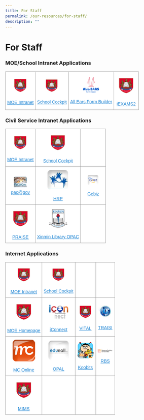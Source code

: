 ```yaml
---
title: For Staff
permalink: /our-resources/for-staff/
description: ""
---
```

# **For Staff**

### MOE/School Intranet Applications


<table style="border-collapse:collapse;border-spacing:0" class="tg"><thead><tr><td style="background-color:#FFF;border-color:#9b9b9b;border-style:solid;border-width:1px;color:#1B83D3;font-family:Arial, sans-serif;font-size:14px;overflow:hidden;padding:10px 5px;text-align:center;text-decoration:underline;vertical-align:middle;word-break:normal"><img src="/images/default-1.png" alt="default" width="57" height="55"><br><br><a href="http://intranet.moe.gov.sg/"><span style="text-decoration:underline;color:#1B83D3;background-color:transparent">MOE Intranet</span></a></td><td style="background-color:#FFF;border-color:#9b9b9b;border-style:solid;border-width:1px;color:#1B83D3;font-family:Arial, sans-serif;font-size:14px;overflow:hidden;padding:10px 5px;text-align:center;text-decoration:underline;vertical-align:middle;word-break:normal"><img src="/images/default-1.png" alt="default-1" width="55" height="52"><br><br><a href="http://schoolcockpit.moe.gov.sg/"><span style="text-decoration:underline;color:#1B83D3;background-color:transparent">School Cockpit</span></a></td><td style="background-color:#FFF;border-color:#9b9b9b;border-style:solid;border-width:1px;color:#222;font-family:Arial, sans-serif;font-size:14px;overflow:hidden;padding:10px 5px;text-align:center;vertical-align:middle;word-break:normal"><img src="/images/all-ears.png" alt="All Ears" width="51" height="51"><br><br><a href="https://forms.moe.edu.sg/"><span style="text-decoration:underline;color:#1B83D3;background-color:transparent">All Ears Form Builder</span></a></td><td style="background-color:#FFF;border-color:#9b9b9b;border-style:solid;border-width:1px;color:#1B83D3;font-family:Arial, sans-serif;font-size:14px;overflow:hidden;padding:10px 5px;text-align:center;text-decoration:underline;vertical-align:middle;word-break:normal"><img src="/images/default-1.png" alt="default-1" width="67" height="64"><br><br><a href="https://iexams.seab.gov.sg/"><span style="text-decoration:underline;color:#1B83D3;background-color:transparent">iEXAMS2</span></a></td></tr></thead></table>





### Civil Service Intranet Applications



<table style="border-collapse:collapse;border-spacing:0" class="tg"><thead><tr><th style="background-color:#FFF;border-color:#9b9b9b;border-style:solid;border-width:1px;color:#1B83D3;font-family:Arial, sans-serif;font-size:14px;font-weight:normal;overflow:hidden;padding:10px 5px;text-align:center;text-decoration:underline;vertical-align:middle;word-break:normal"><img src="/images/default-1.png" alt="default" width="57" height="55"><br><br><a href="http://intranet.moe.gov.sg/"><span style="text-decoration:underline;color:#1B83D3;background-color:transparent">MOE Intranet</span></a></th><th style="background-color:#FFF;border-color:#9b9b9b;border-style:solid;border-width:1px;color:#1B83D3;font-family:Arial, sans-serif;font-size:14px;font-weight:normal;overflow:hidden;padding:10px 5px;text-align:center;text-decoration:underline;vertical-align:middle;word-break:normal"><img src="/images/default-1.png" alt="default-1" style="width:50%"><br><br><a href="http://schoolcockpit.moe.gov.sg/"><span style="text-decoration:underline;color:#1B83D3;background-color:transparent">School Cockpit</span></a></th><th style="background-color:#ffffff;border-color:#9b9b9b;border-style:solid;border-width:1px;font-family:Arial, sans-serif;font-size:14px;font-weight:normal;overflow:hidden;padding:10px 5px;text-align:left;vertical-align:top;word-break:normal"></th></tr></thead><tbody><tr><td style="background-color:#FFF;border-color:#9b9b9b;border-style:solid;border-width:1px;color:#1B83D3;font-family:Arial, sans-serif;font-size:14px;overflow:hidden;padding:10px 5px;text-align:center;text-decoration:underline;vertical-align:middle;word-break:normal"><img src="/images/pac_gov.png" alt="pac_gov" style="width:50%"><br><a href="https://pacgov.agd.gov.sg/ipac/portal/jsp/login/index1.jsp"><span style="text-decoration:underline;color:#1B83D3;background-color:transparent">pac@gov</span></a></td><td style="background-color:#FFF;border-color:#9b9b9b;border-style:solid;border-width:1px;color:#1B83D3;font-family:Arial, sans-serif;font-size:14px;overflow:hidden;padding:10px 5px;text-align:center;text-decoration:underline;vertical-align:middle;word-break:normal"><img src="/images/hrms.png" alt="hrms" style="width:50%"><br><br><a href="http://hrp.gov.sg/"><span style="text-decoration:underline;color:#1B83D3;background-color:transparent">HRP</span></a></td><td style="background-color:#FFF;border-color:#9b9b9b;border-style:solid;border-width:1px;color:#222;font-family:Arial, sans-serif;font-size:14px;overflow:hidden;padding:10px 5px;text-align:center;vertical-align:middle;word-break:normal"><img src="/images/gebiz.png" alt="gebiz" style="width:50%"><br><br><a href="https://www.gebiz.gov.sg/"><span style="text-decoration:underline;color:#1B83D3;background-color:transparent">Gebiz</span></a></td></tr><tr><td style="background-color:#FFF;border-color:#9b9b9b;border-style:solid;border-width:1px;color:#1B83D3;font-family:Arial, sans-serif;font-size:14px;overflow:hidden;padding:10px 5px;text-align:center;text-decoration:underline;vertical-align:middle;word-break:normal"><img src="/images/default-1.png" alt="default-2" width="68" height="65"><br><br><a href="http://www.praise.gov.sg/"><span style="text-decoration:underline;color:#1B83D3;background-color:transparent">PRAISE</span></a></td><td style="background-color:#FFF;border-color:#9b9b9b;border-style:solid;border-width:1px;color:#1B83D3;font-family:Arial, sans-serif;font-size:14px;overflow:hidden;padding:10px 5px;text-align:center;text-decoration:underline;vertical-align:middle;word-break:normal"><img src="/images/opac%20(1).png" alt="opac" style="width:50%"><br><br><a href="https://xinminpri.spydus.com.sg/cgi-bin/spydus.exe/MSGTRN/OPAC/HOME"><span style="text-decoration:underline;color:#1B83D3;background-color:transparent">Xinmin Library OPAC</span></a></td><td style="background-color:#FFF;border-color:#9b9b9b;border-style:solid;border-width:1px;color:#222;font-family:Arial, sans-serif;font-size:14px;overflow:hidden;padding:10px 5px;text-align:center;vertical-align:middle;word-break:normal"></td></tr></tbody></table>



### Internet Applications

<table style="border-collapse:collapse;border-spacing:0" class="tg"><thead><tr><th style="background-color:#FFF;border-color:#9b9b9b;border-style:solid;border-width:1px;color:#1B83D3;font-family:Arial, sans-serif;font-size:14px;font-weight:normal;overflow:hidden;padding:10px 5px;text-align:center;text-decoration:underline;vertical-align:middle;word-break:normal"><img src="/images/default-1.png" alt="default" width="57" height="55"><br><br><a href="http://intranet.moe.gov.sg/"><span style="text-decoration:underline;color:#1B83D3;background-color:transparent">MOE Intranet</span></a></th><th style="background-color:#FFF;border-color:#9b9b9b;border-style:solid;border-width:1px;color:#1B83D3;font-family:Arial, sans-serif;font-size:14px;font-weight:normal;overflow:hidden;padding:10px 5px;text-align:center;text-decoration:underline;vertical-align:middle;word-break:normal"><img src="/images/default-1.png" alt="default-1" width="55" height="52"><br><br><a href="http://schoolcockpit.moe.gov.sg/"><span style="text-decoration:underline;color:#1B83D3;background-color:transparent">School Cockpit</span></a></th><th style="background-color:#ffffff;border-color:#9b9b9b;border-style:solid;border-width:1px;font-family:Arial, sans-serif;font-size:14px;font-weight:normal;overflow:hidden;padding:10px 5px;text-align:left;vertical-align:top;word-break:normal"></th><th style="background-color:#ffffff;border-color:#9b9b9b;border-style:solid;border-width:1px;font-family:Arial, sans-serif;font-size:14px;font-weight:normal;overflow:hidden;padding:10px 5px;text-align:left;vertical-align:top;word-break:normal"></th></tr></thead><tbody><tr><td style="background-color:#FFF;border-color:#9b9b9b;border-style:solid;border-width:1px;color:#1B83D3;font-family:Arial, sans-serif;font-size:14px;overflow:hidden;padding:10px 5px;text-align:center;text-decoration:underline;vertical-align:middle;word-break:normal"><img src="/images/default-1.png" alt="default-3" width="69" height="66"><br><br><a href="https://www.moe.gov.sg/"><span style="text-decoration:underline;color:#1B83D3;background-color:transparent">MOE Homepage</span></a></td><td style="background-color:#FFF;border-color:#9b9b9b;border-style:solid;border-width:1px;color:#1B83D3;font-family:Arial, sans-serif;font-size:14px;overflow:hidden;padding:10px 5px;text-align:center;text-decoration:underline;vertical-align:middle;word-break:normal"><img src="/images/iconnect.png" alt="iconnect" width="64" height="61"><br><br><a href="https://icon.moe.edu.sg/"><span style="text-decoration:underline;color:#1B83D3;background-color:transparent">iConnect</span></a></td><td style="background-color:#FFF;border-color:#9b9b9b;border-style:solid;border-width:1px;color:#1B83D3;font-family:Arial, sans-serif;font-size:14px;overflow:hidden;padding:10px 5px;text-align:center;text-decoration:underline;vertical-align:middle;word-break:normal"><img src="/images/default-1.png" alt="praise" width="54" height="52"><br><br><a href="http://www.vital.moe.edu.sg/intro/index.htm"><span style="text-decoration:underline;color:#1B83D3;background-color:transparent">VITAL</span></a></td><td style="background-color:#FFF;border-color:#9b9b9b;border-style:solid;border-width:1px;color:#222;font-family:Arial, sans-serif;font-size:14px;overflow:hidden;padding:10px 5px;text-align:center;vertical-align:middle;word-break:normal"><span style="background-color:#FFF"> </span><img src="/images/traisi.png" alt="traisi" width="49" height="48"><br><br><a href="https://traisi.moe.gov.sg/AD/login.asp"><span style="text-decoration:underline;color:#1B83D3;background-color:transparent">TRAISI</span></a></td></tr><tr><td style="background-color:#FFF;border-color:#9b9b9b;border-style:solid;border-width:1px;color:#222;font-family:Arial, sans-serif;font-size:14px;overflow:hidden;padding:10px 5px;text-align:center;vertical-align:middle;word-break:normal"><img src="/images/mc_online.png" alt="mc_online" width="71" height="68"><br><br><a href="https://www.mconline.sg/"><span style="text-decoration:underline;color:#1B83D3;background-color:transparent">MC Online</span></a></td><td style="background-color:#FFF;border-color:#9b9b9b;border-style:solid;border-width:1px;color:#222;font-family:Arial, sans-serif;font-size:14px;overflow:hidden;padding:10px 5px;text-align:center;vertical-align:middle;word-break:normal"><img src="/images/edumall.png" alt="edumall" width="64" height="62"><br><br><a href="https://registry.opal.moe.edu.sg/cas/login"><span style="text-decoration:underline;color:#1B83D3;background-color:transparent">OPAL</span></a></td><td style="background-color:#FFF;border-color:#9b9b9b;border-style:solid;border-width:1px;color:#1B83D3;font-family:Arial, sans-serif;font-size:14px;overflow:hidden;padding:10px 5px;text-align:center;text-decoration:underline;vertical-align:middle;word-break:normal"><img src="/images/KooBits_PS-Xinmin2.png" alt="koobits_ps-xinmin2" width="54" height="52"><br><br><a href="https://problemsums.koobits.com/"><span style="text-decoration:underline;color:#1B83D3;background-color:transparent">Koobits</span></a></td><td style="background-color:#FFF;border-color:#9b9b9b;border-style:solid;border-width:1px;color:#222;font-family:Arial, sans-serif;font-size:14px;overflow:hidden;padding:10px 5px;text-align:center;vertical-align:middle;word-break:normal"><img src="/images/rbs-300x61.png" alt="Rbs" width="49" height="10"><br><br><a href="https://rbs.avero-tech.com/"><span style="text-decoration:underline;color:#1B83D3;background-color:transparent">RBS</span></a></td></tr><tr><td style="background-color:#FFF;border-color:#9b9b9b;border-style:solid;border-width:1px;color:#1B83D3;font-family:Arial, sans-serif;font-size:14px;overflow:hidden;padding:10px 5px;text-align:center;text-decoration:underline;vertical-align:middle;word-break:normal"><img src="/images/default-1.png" alt="praise" width="69" height="66"><br><br><a href="https://portal.mims.moe.gov.sg/"><span style="text-decoration:underline;color:#1B83D3;background-color:transparent">MIMS</span></a></td><td style="background-color:#ffffff;border-color:#9b9b9b;border-style:solid;border-width:1px;font-family:Arial, sans-serif;font-size:14px;overflow:hidden;padding:10px 5px;text-align:left;vertical-align:top;word-break:normal"></td><td style="background-color:#ffffff;border-color:#9b9b9b;border-style:solid;border-width:1px;font-family:Arial, sans-serif;font-size:14px;overflow:hidden;padding:10px 5px;text-align:left;vertical-align:top;word-break:normal"></td><td style="background-color:#ffffff;border-color:#9b9b9b;border-style:solid;border-width:1px;font-family:Arial, sans-serif;font-size:14px;overflow:hidden;padding:10px 5px;text-align:left;vertical-align:top;word-break:normal"></td></tr></tbody></table>